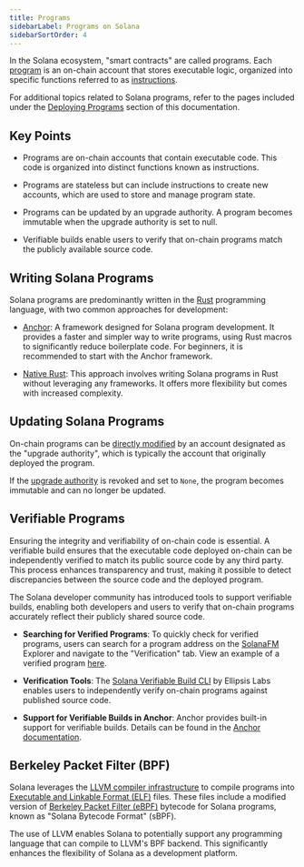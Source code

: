 ```yaml
---
title: Programs
sidebarLabel: Programs on Solana
sidebarSortOrder: 4
---
```


In the Solana ecosystem, "smart contracts" are called programs. Each
[program](/docs/core/accounts#program-account) is an on-chain account that
stores executable logic, organized into specific functions referred to as
[instructions](/docs/core/transactions#instruction).

For additional topics related to Solana programs, refer to the pages included
under the [Deploying Programs](/docs/programs) section of this documentation.

## Key Points

- Programs are on-chain accounts that contain executable code. This code is
  organized into distinct functions known as instructions.

- Programs are stateless but can include instructions to create new accounts,
  which are used to store and manage program state.

- Programs can be updated by an upgrade authority. A program becomes immutable
  when the upgrade authority is set to null.

- Verifiable builds enable users to verify that on-chain programs match the
  publicly available source code.

## Writing Solana Programs

Solana programs are predominantly written in the
[Rust](https://doc.rust-lang.org/book/) programming language, with two common
approaches for development:

- [Anchor](/developers/guides/getstarted/intro-to-anchor): A framework designed
  for Solana program development. It provides a faster and simpler way to write
  programs, using Rust macros to significantly reduce boilerplate code. For
  beginners, it is recommended to start with the Anchor framework.

- [Native Rust](/developers/guides/getstarted/intro-to-native-rust): This
  approach involves writing Solana programs in Rust without leveraging any
  frameworks. It offers more flexibility but comes with increased complexity.

## Updating Solana Programs

On-chain programs can be
[directly modified](https://github.com/solana-labs/solana/blob/27eff8408b7223bb3c4ab70523f8a8dca3ca6645/programs/bpf_loader/src/lib.rs#L675)
by an account designated as the "upgrade authority", which is typically the
account that originally deployed the program.

If the
[upgrade authority](https://github.com/solana-labs/solana/blob/27eff8408b7223bb3c4ab70523f8a8dca3ca6645/programs/bpf_loader/src/lib.rs#L865)
is revoked and set to `None`, the program becomes immutable and can no longer be
updated.

## Verifiable Programs

Ensuring the integrity and verifiability of on-chain code is essential. A
verifiable build ensures that the executable code deployed on-chain can be
independently verified to match its public source code by any third party. This
process enhances transparency and trust, making it possible to detect
discrepancies between the source code and the deployed program.

The Solana developer community has introduced tools to support verifiable
builds, enabling both developers and users to verify that on-chain programs
accurately reflect their publicly shared source code.

- **Searching for Verified Programs**: To quickly check for verified programs,
  users can search for a program address on the [SolanaFM](https://solana.fm/)
  Explorer and navigate to the "Verification" tab. View an example of a verified
  program
  [here](https://solana.fm/address/PhoeNiXZ8ByJGLkxNfZRnkUfjvmuYqLR89jjFHGqdXY).

- **Verification Tools**: The
  [Solana Verifiable Build CLI](https://github.com/Ellipsis-Labs/solana-verifiable-build)
  by Ellipsis Labs enables users to independently verify on-chain programs
  against published source code.

- **Support for Verifiable Builds in Anchor**: Anchor provides built-in support
  for verifiable builds. Details can be found in the
  [Anchor documentation](https://www.anchor-lang.com/docs/verifiable-builds).

## Berkeley Packet Filter (BPF)

Solana leverages the [LLVM compiler infrastructure](https://llvm.org/) to
compile programs into
[Executable and Linkable Format (ELF)](https://en.wikipedia.org/wiki/Executable_and_Linkable_Format)
files. These files include a modified version of
[Berkeley Packet Filter (eBPF)](https://en.wikipedia.org/wiki/EBPF) bytecode for
Solana programs, known as "Solana Bytecode Format" (sBPF).

The use of LLVM enables Solana to potentially support any programming language
that can compile to LLVM's BPF backend. This significantly enhances the
flexibility of Solana as a development platform.
